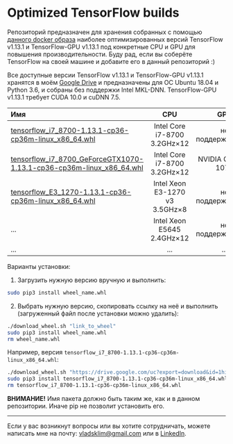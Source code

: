 # Optimized TensorFlow builds

Репозиторий предназначен для хранения собранных с помощью [данного docker образа](https://github.com/Desklop/build_tensorflow) наиболее оптимизированных версий TensorFlow v1.13.1 и TensorFlow-GPU v1.13.1 под конкретные CPU и GPU для повышения производительности. Буду рад, если вы соберёте TensorFlow на своей машине и добавите его в данный репозиторий :)

Все доступные версии TensorFlow v1.13.1 и TensorFlow-GPU v1.13.1 хранятся в моём [Google Drive](https://drive.google.com/open?id=1rCAwqxlsEmqFCXHKkZCu3X5AOoa6Iz6o) и предназначены для ОС Ubuntu 18.04 и Python 3.6, и собраны без поддержки Intel MKL-DNN. TensorFlow-GPU v1.13.1 требует CUDA 10.0 и cuDNN 7.5.


| Имя           | CPU             | GPU   |
| :------------ |:---------------:|:-----:|
| [tensorflow_i7_8700-1.13.1-cp36-cp36m-linux_x86_64.whl](https://drive.google.com/uc?export=download&id=1hiDnK6vbfSBgGafWVrrK_WAP2gx8G4h3) | Intel Core i7-8700 3.2GHz×12 | не поддерживается |
| [tensorflow_i7_8700_GeForceGTX1070-1.13.1-cp36-cp36m-linux_x86_64.whl](https://drive.google.com/uc?export=download&id=1skGMKtKdf6ekhBm14KLgLBCDRId94Bcq) | Intel Core i7-8700 3.2GHz×12 | NVIDIA GeForce 1070 |
| [tensorflow_E3_1270-1.13.1-cp36-cp36m-linux_x86_64.whl](https://drive.google.com/uc?export=download&id=17h4R0E-f3DFTFc_hDBkW73kIsvbyHV7h) | Intel Xeon E3-1270 v3 3.5GHz×8 | не поддерживается |
| ... | Intel Xeon E5645 2.4GHz×12 | не поддерживается |
| ... | ... | ... |


Варианты установки:
1. Загрузить нужную версию вручную и выполнить:
```bash
sudo pip3 install wheel_name.whl
```
2. Выбрать нужную версию, скопировать ссылку на неё и выполнить (загруженный файл после установки можно удалить):
```bash
./download_wheel.sh "link_to_wheel"
sudo pip3 install wheel_name.whl
rm wheel_name.whl
```
Например, версия `tensorflow_i7_8700-1.13.1-cp36-cp36m-linux_x86_64.whl`:
```bash
./download_wheel.sh "https://drive.google.com/uc?export=download&id=1hiDnK6vbfSBgGafWVrrK_WAP2gx8G4h3"
sudo pip3 install tensorflow_i7_8700-1.13.1-cp36-cp36m-linux_x86_64.whl
rm tensorflow_i7_8700-1.13.1-cp36-cp36m-linux_x86_64.whl
```

**ВНИМАНИЕ!** Имя пакета должно быть таким же, как и в данном репозитории. Иначе pip не позволит установить его.

---

Если у вас возникнут вопросы или вы хотите сотрудничать, можете написать мне на почту: vladsklim@gmail.com или в [LinkedIn](https://www.linkedin.com/in/vladklim/).